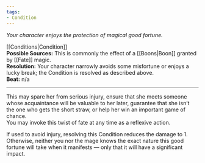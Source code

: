 ```yaml
---
tags:
- Condition
---
```


_Your character enjoys the protection of magical good fortune._

[[Conditions|Condition]]\
**Possible Sources:** This is commonly the effect of a [[Boons|Boon]] granted by [[Fate]] magic.\
**Resolution:** Your character narrowly avoids some misfortune or enjoys a lucky break; the Condition is resolved as described above.\
**Beat:** n/a

---

This may spare her from serious injury, ensure that she meets someone whose acquaintance will be valuable to her later, guarantee that she isn’t the one who gets the short straw, or help her win an important game of chance.\
You may invoke this twist of fate at any time as a reflexive action.

If used to avoid injury, resolving this Condition reduces the damage to 1. Otherwise, neither you nor the mage knows the exact nature this good fortune will take when it manifests — only that it will have a significant impact.